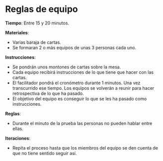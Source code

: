Reglas de equipo
======
**Tiempo**: Entre 15 y 20 minutos.

**Materiales**:
* Varias baraja de cartas.
* Se formaran 2 o más equipos de unas 3 personas cada uno.

**Instrucciones**:
* Se pondrán unos montones de cartas sobre la mesa. 
* Cada equipo recibirá instrucciones de lo que tiene que hacer con las cartas.
* El facilitador pondrá el cronómetro durante 1 minutos. Una vez transcurrido ese tiempo. Los equipos se volverán a reunir para hacer retrospectiva de lo que ha pasado.
* El objetivo del equipo es conseguir lo que se les ha pasado como instrucciones.

**Reglas**:
* Durante el minuto de la prueba las personas no pueden hablar entre ellas.

**Iteraciones**:
* Repita el proceso hasta que los miembros del equipo se den cuenta de que no tiene sentido seguir así. 
